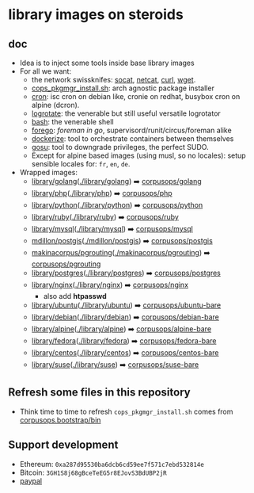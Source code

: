 # library images on steroids

## doc
- Idea is to inject some tools inside base library images
- For all we want:
    -  the network swissknifes:
        [socat](http://www.dest-unreach.org/socat/),
        [netcat](http://netcat.sourceforge.net/),
        [curl](https://curl.haxx.se/),
        [wget](https://www.gnu.org/software/wget/).
    - [cops_pkgmgr_install.sh](https://github.com/corpusops/corpusops.bootstrap/blob/master/bin/cops_pkgmgr_install.sh): arch agnostic package installer
    - [cron](https://fr.wikipedia.org/wiki/Cron): isc cron on debian like, cronie on redhat, busybox cron on alpine (dcron).
    - [logrotate](https://github.com/logrotate/logrotate): the venerable but still useful versatile logrotator
    - [bash](https://www.gnu.org/software/bash/): the venerable shell
    - [forego](https://github.com/ddollar/forego): *foreman in go*, supervisord/runit/circus/foreman alike
    - [dockerize](https://github.com/jwilder/dockerize): tool to orchestrate containers between themselves
    - [gosu](https://github.com/tianon/gosu): tool to downgrade privileges, the perfect SUDO.
    - Except for alpine based images (using musl, so no locales): setup sensible locales for: ``fr``, ``en``, ``de``.
- Wrapped images:
    - [library/golang](https://hub.docker.com/_/golang)([./library/golang](./library/golang))         ➡️ [corpusops/golang](https://hub.docker.com/r/corpusops/golang)
    - [library/php](https://hub.docker.com/_/php)([./library/php](./library/php))                     ➡️ [corpusops/php](https://hub.docker.com/r/corpusops/php)
    - [library/python](https://hub.docker.com/_/python)([./library/python](./library/python))         ➡️ [corpusops/python](https://hub.docker.com/r/corpusops/python)
    - [library/ruby](https://hub.docker.com/_/ruby)([./library/ruby](./library/ruby))                 ➡️ [corpusops/ruby](https://hub.docker.com/r/corpusops/ruby)
    - [library/mysql](https://hub.docker.com/_/mysql)([./library/mysql](./library/mysql))             ➡️ [corpusops/mysql](https://hub.docker.com/r/corpusops/mysql)
    - [mdillon/postgis](https://hub.docker.com/mdillon/postgis)([./mdillon/postgis](./mdillon/postgis))     ➡️ [corpusops/postgis](https://hub.docker.com/r/corpusops/postgis)
    - [makinacorpus/pgrouting](https://hub.docker.com/makinacorpus/pgrouting)([./makinacorpus/pgrouting](./makinacorpus/pgrouting))     ➡️ [corpusops/pgrouting](https://hub.docker.com/r/corpusops/pgrouting)
    - [library/postgres](https://hub.docker.com/_/postgres)([./library/postgres](./library/postgres)) ➡️ [corpusops/postgres](https://hub.docker.com/r/corpusops/postgres)
    - [library/nginx](https://hub.docker.com/_/nginx)([./library/nginx](./library/nginx))             ➡️ [corpusops/nginx](https://hub.docker.com/r/corpusops/nginx)
        - also add **htpasswd**
    - [library/ubuntu](https://hub.docker.com/_/ubuntu)([./library/ubuntu](./library/ubuntu))         ➡️ [corpusops/ubuntu-bare](https://hub.docker.com/r/corpusops/ubuntu-bare)
    - [library/debian](https://hub.docker.com/_/debian)([./library/debian](./library/debian))         ➡️ [corpusops/debian-bare](https://hub.docker.com/r/corpusops/debian-bare)
    - [library/alpine](https://hub.docker.com/_/alpine)([./library/alpine](./library/alpine))         ➡️ [corpusops/alpine-bare](https://hub.docker.com/r/corpusops/alpine-bare)
    - [library/fedora](https://hub.docker.com/_/fedora)([./library/fedora](./library/fedora))         ➡️ [corpusops/fedora-bare](https://hub.docker.com/r/corpusops/fedora-bare)
    - [library/centos](https://hub.docker.com/_/centos)([./library/centos](./library/centos))         ➡️ [corpusops/centos-bare](https://hub.docker.com/r/corpusops/centos-bare)
    - [library/suse](https://hub.docker.com/_/suse)([./library/suse](./library/suse))         ➡️ [corpusops/suse-bare](https://hub.docker.com/r/corpusops/suse-bare)


## Refresh some files in this repository
- Think time to time to refresh ``cops_pkgmgr_install.sh`` comes from [corpusops.bootstrap/bin](https://github.com/corpusops/corpusops.bootstrap/blob/master/bin/cops_pkgmgr_install.sh)

## Support development
- Ethereum: ``0xa287d95530ba6dcb6cd59ee7f571c7ebd532814e``
- Bitcoin: ``3GH1S8j68gBceTeEG5r8EJovS3BdUBP2jR``
- [paypal](https://paypal.me/kiorky)

